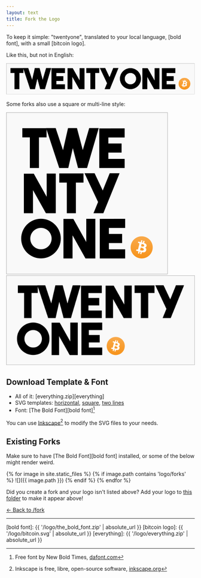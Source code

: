 ```yaml
---
layout: text 
title: Fork the Logo
---
```


To keep it simple: "twentyone", translated to your local language, [bold font], with a small [bitcoin logo].

Like this, but not in English:

![](/logo/paths/twentyone.svg)

Some forks also use a square or multi-line style:

![](/logo/paths/twe-nty-one.svg)
![](/logo/paths/twenty-one.svg)

## Download Template & Font

* All of it: [everything.zip][everything]
* SVG templates: [horizontal](/logo/twentyone.svg), [square](/logo/twe-nty-one.svg), [two lines](/logo/twenty-one.svg)
* Font: [The Bold Font][bold font][^bold]


You can use [Inkscape][inkscape][^inkscape] to modify the SVG files to your needs.

[^bold]: Free font by New Bold Times, [dafont.com](https://www.dafont.com/the-bold-font.font)
[^inkscape]: Inkscape is free, libre, open-source software, [inkscape.org][inkscape]

## Existing Forks

Make sure to have [The Bold Font][bold font] installed, or some of the below might render weird.

{% for image in site.static_files %}
{% if image.path contains 'logo/forks' %}
![]({{ image.path }})
{% endif %}
{% endfor %}

Did you create a fork and your logo isn't listed above? Add your logo to [this folder](https://github.com/twentyone-world/twentyone-world.github.io/tree/main/logo/forks) to make it appear above! 

[← Back to /fork](/fork)

---

[inkscape]: https://inkscape.org/
[bold font]: {{ '/logo/the_bold_font.zip' | absolute_url }}
[bitcoin logo]: {{ '/logo/bitcoin.svg' | absolute_url }}
[everything]: {{ '/logo/everything.zip' | absolute_url }}
